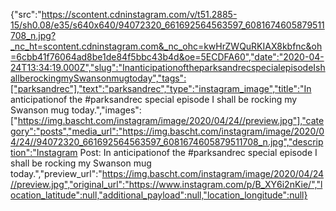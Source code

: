 {"src":"https://scontent.cdninstagram.com/v/t51.2885-15/sh0.08/e35/s640x640/94072320_661692564563597_6081674605879511708_n.jpg?_nc_ht=scontent.cdninstagram.com&_nc_ohc=kwHrZWQuRKIAX8kbfnc&oh=6cbb41f76064ad8be1de84f5bbc43b4d&oe=5ECDFA60","date":"2020-04-24T13:34:19.000Z","slug":"InanticipationoftheparksandrecspecialepisodeIshallberockingmySwansonmugtoday","tags":["parksandrec"],"text":"parksandrec","type":"instagram_image","title":"In anticipationof the #parksandrec special episode I shall be rocking my Swanson mug today.","images":["https://img.bascht.com/instagram/image/2020/04/24//preview.jpg"],"category":"posts","media_url":"https://img.bascht.com/instagram/image/2020/04/24//94072320_661692564563597_6081674605879511708_n.jpg","description":"Instagram Post: In anticipationof the #parksandrec special episode I shall be rocking my Swanson mug today.","preview_url":"https://img.bascht.com/instagram/image/2020/04/24//preview.jpg","original_url":"https://www.instagram.com/p/B_XY6i2nKie/","location_latitude":null,"additional_payload":null,"location_longitude":null}